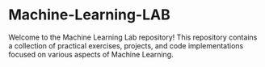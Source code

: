 # Machine-Learning-LAB
Welcome to the Machine Learning Lab repository! This repository contains a collection of practical exercises, projects, and code implementations focused on various aspects of Machine Learning. 
